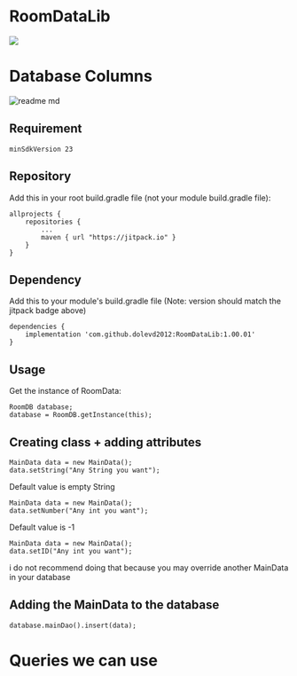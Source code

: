 # RoomDataLib
[![](https://jitpack.io/v/dolevd2012/RoomDataLib.svg)](https://jitpack.io/#dolevd2012/RoomDataLib)

# Database Columns

![readme md](https://user-images.githubusercontent.com/74798510/99882821-da24e900-2c2b-11eb-8632-d46deb37b8d3.png)

## Requirement 
```minSdkVersion 23```



## Repository
Add this in your root build.gradle file (not your module build.gradle file):
```
allprojects {
	repositories {
		...
		maven { url "https://jitpack.io" }
	}
}
```

## Dependency
Add this to your module's build.gradle file (Note: version should match the jitpack badge above)
```
dependencies {
	implementation 'com.github.dolevd2012:RoomDataLib:1.00.01'
}
```
## Usage
Get the instance of RoomData:
```
RoomDB database;
database = RoomDB.getInstance(this);
```
## Creating class + adding attributes
```
MainData data = new MainData();
data.setString("Any String you want"); 
```
Default value is empty String

```
MainData data = new MainData();
data.setNumber("Any int you want"); 
```
Default value is -1

```
MainData data = new MainData();
data.setID("Any int you want"); 
```
i do not recommend doing that because you may 
override another MainData in your database

## Adding the MainData to the database
```
database.mainDao().insert(data);
```
# Queries we can use 
